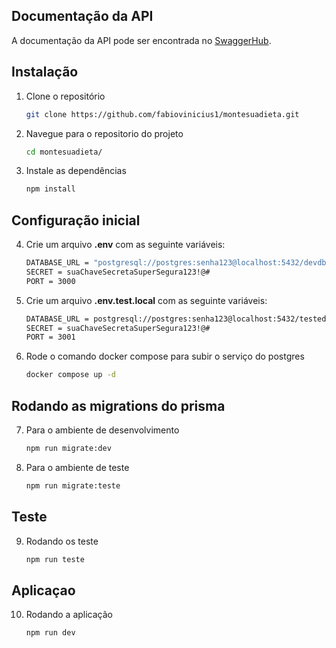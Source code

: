 ## Documentação da API

A documentação da API pode ser encontrada no [SwaggerHub](https://app.swaggerhub.com/apis-docs/FABIOVINICIUSFS1/montesuadieta/1.0.0).

## Instalação

1. Clone o repositório

   ```bash
   git clone https://github.com/fabiovinicius1/montesuadieta.git
   ```

2. Navegue para o repositorio do projeto

   ```bash
   cd montesuadieta/
   ```

3. Instale as dependências

   ```bash
   npm install
   ```

## Configuração inicial

4. Crie um arquivo **.env** com as seguinte variáveis:

	```bash
	DATABASE_URL = "postgresql://postgres:senha123@localhost:5432/devdb?schema=public"
	SECRET = suaChaveSecretaSuperSegura123!@#
	PORT = 3000
	```

5. Crie um arquivo **.env.test.local** com as seguinte variáveis:

	```bash
	DATABASE_URL = postgresql://postgres:senha123@localhost:5432/testedb?schema=public
	SECRET = suaChaveSecretaSuperSegura123!@#
	PORT = 3001
	```

6. Rode o comando docker compose para subir o serviço do postgres

	```bash
	docker compose up -d
	```

## Rodando as migrations do prisma

7. Para o ambiente de desenvolvimento
	```bash
	npm run migrate:dev
	```
8. Para o ambiente de teste
	```bash
	npm run migrate:teste
	```
## Teste 

9. Rodando os teste

	```bash
	npm run teste
	```
## Aplicaçao

10. Rodando a aplicação
	```bash
	npm run dev
	```
